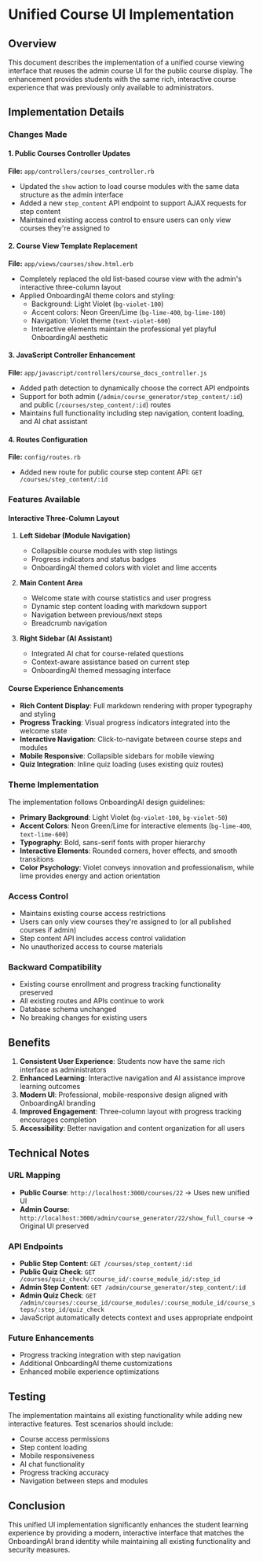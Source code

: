 # Unified Course UI Implementation

## Overview

This document describes the implementation of a unified course viewing interface that reuses the admin course UI for the public course display. The enhancement provides students with the same rich, interactive course experience that was previously only available to administrators.

## Implementation Details

### Changes Made

#### 1. Public Courses Controller Updates

**File:** `app/controllers/courses_controller.rb`

- Updated the `show` action to load course modules with the same data structure as the admin interface
- Added a new `step_content` API endpoint to support AJAX requests for step content
- Maintained existing access control to ensure users can only view courses they're assigned to

#### 2. Course View Template Replacement

**File:** `app/views/courses/show.html.erb`

- Completely replaced the old list-based course view with the admin's interactive three-column layout
- Applied OnboardingAI theme colors and styling:
  - Background: Light Violet (`bg-violet-100`)
  - Accent colors: Neon Green/Lime (`bg-lime-400`, `bg-lime-100`)
  - Navigation: Violet theme (`text-violet-600`)
  - Interactive elements maintain the professional yet playful OnboardingAI aesthetic

#### 3. JavaScript Controller Enhancement

**File:** `app/javascript/controllers/course_docs_controller.js`

- Added path detection to dynamically choose the correct API endpoints
- Support for both admin (`/admin/course_generator/step_content/:id`) and public (`/courses/step_content/:id`) routes
- Maintains full functionality including step navigation, content loading, and AI chat assistant

#### 4. Routes Configuration

**File:** `config/routes.rb`

- Added new route for public course step content API: `GET /courses/step_content/:id`

### Features Available

#### Interactive Three-Column Layout

1. **Left Sidebar (Module Navigation)**
   - Collapsible course modules with step listings
   - Progress indicators and status badges
   - OnboardingAI themed colors with violet and lime accents

2. **Main Content Area**
   - Welcome state with course statistics and user progress
   - Dynamic step content loading with markdown support
   - Navigation between previous/next steps
   - Breadcrumb navigation

3. **Right Sidebar (AI Assistant)**
   - Integrated AI chat for course-related questions
   - Context-aware assistance based on current step
   - OnboardingAI themed messaging interface

#### Course Experience Enhancements

- **Rich Content Display**: Full markdown rendering with proper typography and styling
- **Progress Tracking**: Visual progress indicators integrated into the welcome state
- **Interactive Navigation**: Click-to-navigate between course steps and modules
- **Mobile Responsive**: Collapsible sidebars for mobile viewing
- **Quiz Integration**: Inline quiz loading (uses existing quiz routes)

### Theme Implementation

The implementation follows OnboardingAI design guidelines:

- **Primary Background**: Light Violet (`bg-violet-100`, `bg-violet-50`)
- **Accent Colors**: Neon Green/Lime for interactive elements (`bg-lime-400`, `text-lime-600`)
- **Typography**: Bold, sans-serif fonts with proper hierarchy
- **Interactive Elements**: Rounded corners, hover effects, and smooth transitions
- **Color Psychology**: Violet conveys innovation and professionalism, while lime provides energy and action orientation

### Access Control

- Maintains existing course access restrictions
- Users can only view courses they're assigned to (or all published courses if admin)
- Step content API includes access control validation
- No unauthorized access to course materials

### Backward Compatibility

- Existing course enrollment and progress tracking functionality preserved
- All existing routes and APIs continue to work
- Database schema unchanged
- No breaking changes for existing users

## Benefits

1. **Consistent User Experience**: Students now have the same rich interface as administrators
2. **Enhanced Learning**: Interactive navigation and AI assistance improve learning outcomes
3. **Modern UI**: Professional, mobile-responsive design aligned with OnboardingAI branding
4. **Improved Engagement**: Three-column layout with progress tracking encourages completion
5. **Accessibility**: Better navigation and content organization for all users

## Technical Notes

### URL Mapping

- **Public Course**: `http://localhost:3000/courses/22` → Uses new unified UI
- **Admin Course**: `http://localhost:3000/admin/course_generator/22/show_full_course` → Original UI preserved

### API Endpoints

- **Public Step Content**: `GET /courses/step_content/:id`
- **Public Quiz Check**: `GET /courses/quiz_check/:course_id/:course_module_id/:step_id`
- **Admin Step Content**: `GET /admin/course_generator/step_content/:id`
- **Admin Quiz Check**: `GET /admin/courses/:course_id/course_modules/:course_module_id/course_steps/:step_id/quiz_check`
- JavaScript automatically detects context and uses appropriate endpoint

### Future Enhancements

- Progress tracking integration with step navigation
- Additional OnboardingAI theme customizations
- Enhanced mobile experience optimizations

## Testing

The implementation maintains all existing functionality while adding new interactive features. Test scenarios should include:

- Course access permissions
- Step content loading
- Mobile responsiveness
- AI chat functionality
- Progress tracking accuracy
- Navigation between steps and modules

## Conclusion

This unified UI implementation significantly enhances the student learning experience by providing a modern, interactive interface that matches the OnboardingAI brand identity while maintaining all existing functionality and security measures.
